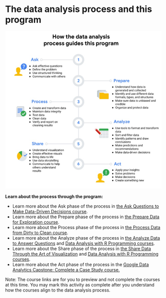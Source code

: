 # The data analysis process and this program

![x](2_the-data-analysis-process.jpeg "The data analysis process")

**Learn about the process through the program:**

- Learn more about the Ask phase of the process in [the Ask Questions to Make Data-Driven Decisions course](https://www.coursera.org/learn/ask-questions-make-decisions/home/welcome).
- Learn more about the Prepare phase of the process in [the Prepare Data for Exploration course](https://www.coursera.org/learn/data-preparation/home/welcome).
- Learn more about the Process phase of the process in [the Process Data from Dirty to Clean course](https://www.coursera.org/learn/process-data/home/welcome).
- Learn more about the Analyze phase of the process in [the Analyze Data to Answer Questions](https://www.coursera.org/learn/analyze-data/home/welcome) and [Data Analysis with R Programming courses](https://www.coursera.org/learn/data-analysis-r/home/welcome).
- Learn more about the Share phase of the process in [the Share Data Through the Art of Visualization](https://www.coursera.org/learn/visualize-data/home/welcome) and [Data Analysis with R Programming courses](https://www.coursera.org/learn/data-analysis-r/home/welcome).
- Learn more about the Act phase of the process in the [Google Data Analytics Capstone: Complete a Case Study course.](https://www.coursera.org/learn/google-data-analytics-capstone/home/welcome)

Note: The course links are for you to preview and not complete the courses at this time. You may mark this activity as complete after you understand how the courses align to the data analysis process.
